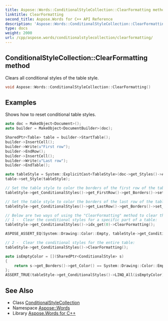 ```yaml
---
title: Aspose::Words::ConditionalStyleCollection::ClearFormatting method
linktitle: ClearFormatting
second_title: Aspose.Words for C++ API Reference
description: 'Aspose::Words::ConditionalStyleCollection::ClearFormatting method. Clears all conditional styles of the table style in C++.'
type: docs
weight: 2000
url: /cpp/aspose.words/conditionalstylecollection/clearformatting/
---
```

## ConditionalStyleCollection::ClearFormatting method


Clears all conditional styles of the table style.

```cpp
void Aspose::Words::ConditionalStyleCollection::ClearFormatting()
```


## Examples



Shows how to reset conditional table styles. 
```cpp
auto doc = MakeObject<Document>();
auto builder = MakeObject<DocumentBuilder>(doc);

SharedPtr<Table> table = builder->StartTable();
builder->InsertCell();
builder->Write(u"First row");
builder->EndRow();
builder->InsertCell();
builder->Write(u"Last row");
builder->EndTable();

auto tableStyle = System::ExplicitCast<TableStyle>(doc->get_Styles()->Add(StyleType::Table, u"MyTableStyle1"));
table->set_Style(tableStyle);

// Set the table style to color the borders of the first row of the table in red.
tableStyle->get_ConditionalStyles()->get_FirstRow()->get_Borders()->set_Color(System::Drawing::Color::get_Red());

// Set the table style to color the borders of the last row of the table in blue.
tableStyle->get_ConditionalStyles()->get_LastRow()->get_Borders()->set_Color(System::Drawing::Color::get_Blue());

// Below are two ways of using the "ClearFormatting" method to clear the conditional styles.
// 1 -  Clear the conditional styles for a specific part of a table:
tableStyle->get_ConditionalStyles()->idx_get(0)->ClearFormatting();

ASPOSE_ASSERT_EQ(System::Drawing::Color::Empty, tableStyle->get_ConditionalStyles()->get_FirstRow()->get_Borders()->get_Color());

// 2 -  Clear the conditional styles for the entire table:
tableStyle->get_ConditionalStyles()->ClearFormatting();

auto isEmptyColor = [](SharedPtr<ConditionalStyle> s)
{
    return s->get_Borders()->get_Color() == System::Drawing::Color::Empty;
};
ASSERT_TRUE(tableStyle->get_ConditionalStyles()->LINQ_All(isEmptyColor));
```

## See Also

* Class [ConditionalStyleCollection](../)
* Namespace [Aspose::Words](../../)
* Library [Aspose.Words for C++](../../../)

